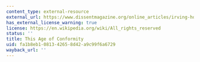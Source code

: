 ```yaml
---
content_type: external-resource
external_url: https://www.dissentmagazine.org/online_articles/irving-howe-voice-still-heard-this-age-of-conformity
has_external_license_warning: true
license: https://en.wikipedia.org/wiki/All_rights_reserved
status: ''
title: This Age of Conformity
uid: fa1b8eb1-0813-4265-8d42-a9c99f6a6729
wayback_url: ''
---
```

